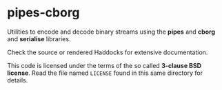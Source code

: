 # pipes-cborg

Utilities to encode and decode binary streams using the **pipes** and
**cborg** and **serialise** libraries.

Check the source or rendered Haddocks for extensive documentation.

This code is licensed under the terms of the so called **3-clause BSD
license**. Read the file named ``LICENSE`` found in this same directory
for details.

